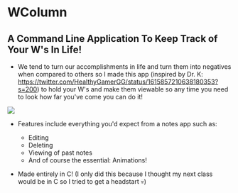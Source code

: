 # WColumn

## A Command Line Application To Keep Track of Your W's In Life!

+ We tend to turn our accomplishments in life and turn them into negatives when compared to others so I made this app (inspired by Dr. K: https://twitter.com/HealthyGamerGG/status/1615857210638180353?s=200) to hold your W's and make them viewable so any time you need to look how far you've come you can do it!

![](https://github.com/Love-Pengy/WColumn/blob/main/WColumn/gifs/WColumnInput.gif)
+ Features include everything you'd expect from a notes app such as:
  + Editing
  + Deleting
  + Viewing of past notes
  + And of course the essential: Animations!

+ Made entirely in C! (I only did this because I thought my next class would be in C so I tried to get a headstart 💀)
